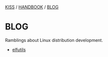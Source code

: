 [KISS](/) / [HANDBOOK](/handbook) / [BLOG](/posts)

# BLOG

Ramblings about Linux distribution development.

- [elfutils](/posts/elfutils)

